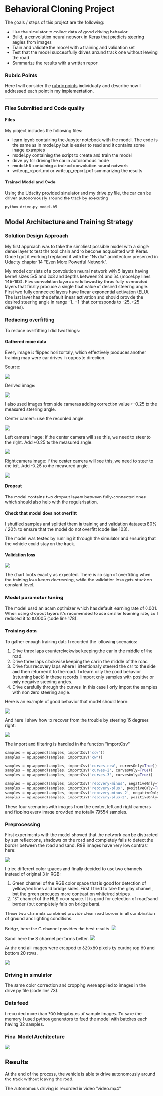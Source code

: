 
# Behavioral Cloning Project #

The goals / steps of this project are the following:
* Use the simulator to collect data of good driving behavior
* Build, a convolution neural network in Keras that predicts steering angles from images
* Train and validate the model with a training and validation set
* Test that the model successfully drives around track one without leaving the road
* Summarize the results with a written report


[//]: # (Image References)

[image1]: ./examples/placeholder.png "Model Visualization"
[image2]: ./examples/placeholder.png "Grayscaling"
[image3]: ./examples/placeholder_small.png "Recovery Image"
[image4]: ./examples/placeholder_small.png "Recovery Image"
[image5]: ./examples/placeholder_small.png "Recovery Image"
[image6]: ./examples/placeholder_small.png "Normal Image"
[image7]: ./examples/placeholder_small.png "Flipped Image"

### Rubric Points ###
Here I will consider the [rubric points](https://review.udacity.com/#!/rubrics/432/view) individually and describe how I addressed each point in my implementation.

---
### Files Submitted and Code quality ###

#### Files ####

My project includes the following files:
* learn.ipynb containing the Jupyter notebook with the model. The code is the same as in model.py but is easier to read and it contains some image examples
* model.py containing the script to create and train the model
* drive.py for driving the car in autonomous mode
* model.h5 containing a trained convolution neural network
* writeup_report.md or writeup_report.pdf summarizing the results

#### Trained Model and Code ####

Using the Udacity provided simulator and my drive.py file, the car can be driven autonomously around the track by executing
```sh
python drive.py model.h5
```


## Model Architecture and Training Strategy ##

### Solution Design Approach ###

My first approach was to take the simpliest possible model with a single dense layer to test the tool chain and to become acquainted with Keras. Once I got it working I replaced it with the "Nvidia" architecture presented in Udacity chapter 14 "Even More Powerful Network".

My model consists of a convolution neural network with 5 layers having kernel sizes 5x5 and 3x3 and depths between 24 and 64 (model.py lines 145-163). Five convolution layers are followed by three fully-connected layers that finally produce a single float value of desired steering angle.
First two fully connected layers have linear exponential activation (ELU). The last layer has the default linear activation and should provide the desired steering angle in range -1..+1 (that corresponds to -25..+25 degrees).

### Reducing overfitting ###

To reduce overfitting I did two things:

#### Gathered more data ####

Every image is flipped horizontaly, which effectively produces another training map were car drives in opposite direction.  

Source:

<img src="images/normal.jpg" />

Derived image:

<img src="images/flipped.jpg" />


I also used images from side cameras adding correction value +-0.25 to the measured steering angle.

Center camera: use the recorded angle.

<img src="images/center.jpg" />

Left camera image: if the center camera will see this, we need to steer to the right. Add +0.25 to the measured angle.

<img src="images/left.jpg" />

Right camera image: if the center camera will see this, we need to steer to the left. Add -0.25 to the measured angle.

<img src="images/right.jpg" />

#### Dropout ####

The model contains two dropout layers between fully-connected ones which should also help with the regularisation.

#### Check that model does not overfitt ### 

I shuffled samples and splitted them in training and validation datasets 80% / 20% to ensure that the model do not overfitt (code line 103). 

The model was tested by running it through the simulator and ensuring that the vehicle could stay on the track.

#### Validation loss ####

<img src="images/validation-loss.png" />

The chart looks exactly as expected. There is no sign of overfiiting when the training loss keeps decreasing, while the validation loss gets stuck on constant level.

### Model parameter tuning ###

The model used an adam optimizer which has default learning rate of 0.001. When using dropout layers it's recomended to use smaller learning rate, so I reduced it to 0.0005 (code line 178).

### Training data ###

To gather enough training data I recorded the following scenarios:

1. Drive three laps counterclockwise keeping the car in the middle of the road.
2. Drive three laps clockwise keeping the car in the middle of the road.
3. Drive four recovery laps where I intentionally steered the car to the side and then returned it to the road. To learn only the good behavior (returning back) in these records I import only samples with positive or only negative steering angles.
4. Drive carefully through the curves. In this case I only import the samples with non zero steering angle.

Here is an example of good behavior that model should learn:

<img src="images/good.jpg" />

And here I show how to recover from the trouble by steering 15 degrees right:

<img src="images/recover.jpg" />

The import and filtering is handled in the function "importCsv".

```python
samples = np.append(samples, importCsv('ccw'))
samples = np.append(samples, importCsv('cw'))

samples = np.append(samples, importCsv('curves-ccw', curvesOnly=True))  # That will import only non-zero values
samples = np.append(samples, importCsv('curves-2', curvesOnly=True))
samples = np.append(samples, importCsv('curves-3', curvesOnly=True))

samples = np.append(samples, importCsv('recovery-minus', negativeOnly=True))  # Imports only negative values 
samples = np.append(samples, importCsv('recovery-plus', positiveOnly=True))
samples = np.append(samples, importCsv('recovery-minus-2', negativeOnly=True))
samples = np.append(samples, importCsv('recovery-plus-2', positiveOnly=True))  # Imports only positive values
```   

These four scenarios with images from the center, left and right cameras and flipping every image provided me totally 79554 samples.  

### Preprocessing ###

First experiments with the model showed that the network can be distracted by sun reflections, shadows on the road and completely fails to detect the border between the road and sand. RGB images have very low contrast here:

<img src="images/sand.jpg" />

I tried different color spaces and finally decided to use two channels instead of original 3 in RGB:

1. Green channel of the RGB color space that is good for detection of yellow/red lines and bridge sides. First I tried to take the gray channel, but the green produces more contrast on white/red stripes.
2. "S" channel of the HLS color space. It is good for detection of road/sand border (but completely fails on bridge bars).

These two channels combined provide clear road border in all combination of ground and lighting conditions.

Bridge, here the G channel provides the best results.
<img src="images/bridge_2c.jpg" />

Sand, here the S channel performs better.
<img src="images/sand_2c.jpg" />

At the end all images were cropped to 320x80 pixels by cutting top 60 and bottom 20 rows. 
 
<img src="images/crop.jpg" />  

### Driving in simulator ###

The same color correction and cropping were applied to images in the drive.py file (code line 73).
 
### Data feed ###

I recorded more than 700 Megabytes of sample images. To save the memory I used python generators to feed the model with batches each having 32 samples. 


### Final Model Architecture ###

<img src="images/architecture.png" />  

## Results ##

At the end of the process, the vehicle is able to drive autonomously around the track without leaving the road.

The autonomous driving is recorded in video "video.mp4" 

